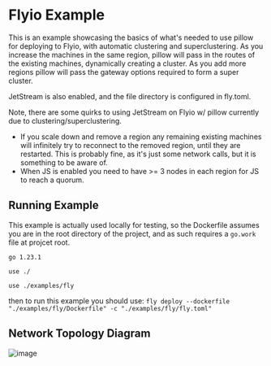 # Flyio Example
This is an example showcasing the basics of what's needed to use pillow for deploying to Flyio, with automatic clustering and superclustering.
As you increase the machines in the same region, pillow will pass in the routes of the existing machines, dynamically creating a cluster.
As you add more regions pillow will pass the gateway options required to form a super cluster.

JetStream is also enabled, and the file directory is configured in fly.toml.

Note, there are some quirks to using JetStream on Flyio w/ pillow currently due to clustering/superclustering.
- If you scale down and remove a region any remaining existing machines will infinitely try to reconnect to the removed region, until they are restarted. This is probably fine, as it's just some network calls, but it is something to be aware of.
- When JS is enabled you need to have >= 3 nodes in each region for JS to reach a quorum.

## Running Example
This example is actually used locally for testing, so the Dockerfile assumes you are in the root directory of the project, and as such requires a `go.work` file at projcet root.

```
go 1.23.1

use ./

use ./examples/fly
```

then to run this example you should use: `fly deploy --dockerfile "./examples/fly/Dockerfile" -c "./examples/fly/fly.toml"`

## Network Topology Diagram
![image](https://github.com/user-attachments/assets/4e0a66b1-da72-4a19-846a-5a0c573a04e0)

